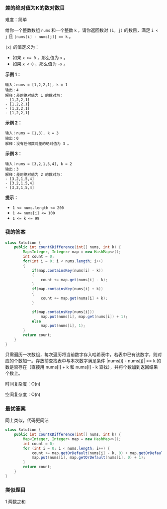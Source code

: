 ### 差的绝对值为K的数对数目

难度：简单



给你一个整数数组 `nums` 和一个整数 `k` ，请你返回数对 `(i, j)` 的数目，满足 `i < j` 且 `|nums[i] - nums[j]| == k` 。

`|x|` 的值定义为：

- 如果 `x >= 0` ，那么值为 `x` 。
- 如果 `x < 0` ，那么值为 `-x` 。

 

**示例 1：**

```
输入：nums = [1,2,2,1], k = 1
输出：4
解释：差的绝对值为 1 的数对为：
- [1,2,2,1]
- [1,2,2,1]
- [1,2,2,1]
- [1,2,2,1]
```

**示例 2：**

```
输入：nums = [1,3], k = 3
输出：0
解释：没有任何数对差的绝对值为 3 。
```

**示例 3：**

```
输入：nums = [3,2,1,5,4], k = 2
输出：3
解释：差的绝对值为 2 的数对为：
- [3,2,1,5,4]
- [3,2,1,5,4]
- [3,2,1,5,4]
```

 

**提示：**

- `1 <= nums.length <= 200`
- `1 <= nums[i] <= 100`
- `1 <= k <= 99`





### 我的答案

```java
class Solution {
    public int countKDifference(int[] nums, int k) {
        Map<Integer, Integer> map = new HashMap<>();
        int count = 0;
        for(int i = 0; i < nums.length; i++)
        {
            if(map.containsKey(nums[i] - k))
            {
                count += map.get(nums[i] - k);
            }
            if(map.containsKey(nums[i] + k))
            {
                count += map.get(nums[i] + k);
            }

            if(map.containsKey(nums[i]))
                map.put(nums[i], map.get(nums[i]) + 1);
            else
                map.put(nums[i], 1);
        }
        return count;
    }
}
```

只需遍历一次数组，每次遍历将当前数字存入哈希表中，若表中已有该数字，则对应的个数加一。存放前查找表中与本次数字满足条件 |nums[i] - nums[j]| == k 的数是否存在（直接用 nums[i] + k 和 nums[i] - k 查找），并将个数加到返回结果个数上。



时间复杂度：O(n)

空间复杂度：O(n)





### 最优答案

同上类似，代码更简洁

```java
class Solution {
	public int countKDifference(int[] nums, int k) {
        Map<Integer, Integer> map = new HashMap<>();
        int count = 0;
        for (int i = 0; i < nums.length; i++) {
            count += map.getOrDefault(nums[i] - k, 0) + map.getOrDefault(nums[i] + k, 0);
            map.put(nums[i], map.getOrDefault(nums[i], 0) + 1);
        }
        return count;
    }
}
```



### 类似题目

1 两数之和